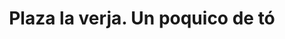 ---
title: "Plaza la verja. Un poquico de tó"
url: /cehegin/plaza-la-verja-un-poquico-de-to/
shop: comodidad
---